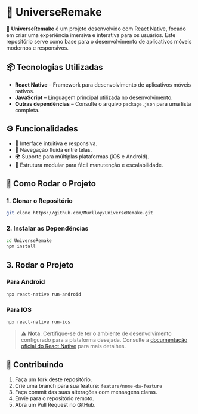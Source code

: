 # 🌌 UniverseRemake

🚀 **UniverseRemake** é um projeto desenvolvido com React Native, focado em criar uma experiência imersiva e interativa para os usuários. Este repositório serve como base para o desenvolvimento de aplicativos móveis modernos e responsivos.

## 📦 Tecnologias Utilizadas

- **React Native** – Framework para desenvolvimento de aplicativos móveis nativos.
- **JavaScript** – Linguagem principal utilizada no desenvolvimento.
- **Outras dependências** – Consulte o arquivo `package.json` para uma lista completa.

## ⚙️ Funcionalidades

- 🌠 Interface intuitiva e responsiva.
- 🌌 Navegação fluida entre telas.
- 🌍 Suporte para múltiplas plataformas (iOS e Android).
- 🔧 Estrutura modular para fácil manutenção e escalabilidade.

## 🚀 Como Rodar o Projeto

### 1. Clonar o Repositório

```bash
git clone https://github.com/Murlloy/UniverseRemake.git
```

### 2. Instalar as Dependências

```bash
cd UniverseRemake
npm install
```

## 3. Rodar o Projeto

### Para Android

```bash
npx react-native run-android
```

### Para IOS

```bash
npx react-native run-ios
```

> ⚠️ **Nota**: Certifique-se de ter o ambiente de desenvolvimento configurado para a plataforma desejada. Consulte a [documentação oficial do React Native](https://reactnative.dev/docs/environment-setup) para mais detalhes.

## 🧪 Contribuindo

1. Faça um fork deste repositório.  
2. Crie uma branch para sua feature: `feature/nome-da-feature`  
3. Faça commit das suas alterações com mensagens claras.  
4. Envie para o repositório remoto.  
5. Abra um Pull Request no GitHub.
